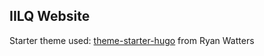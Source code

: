 ## IILQ Website

Starter theme used: [theme-starter-hugo](https://github.com/rdwatters/theme-starter-hugo) from Ryan Watters